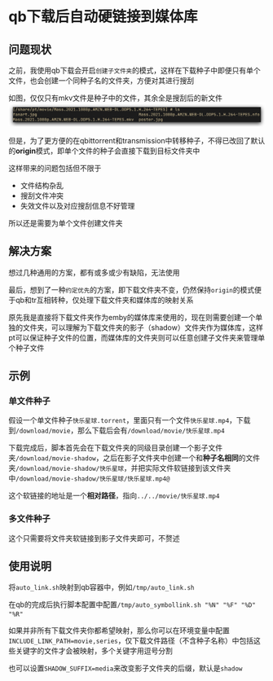 # qb下载后自动硬链接到媒体库

## 问题现状

之前，我使用qb下载会开启`创建子文件夹`的模式，这样在下载种子中即便只有单个文件，也会创建一个同种子名的文件夹，方便对其进行搜刮

如图，仅仅只有mkv文件是种子中的文件，其余全是搜刮后的新文件
![](assets/create_sub_folder.png)

但是，为了更方便的在qbittorrent和transmission中转移种子，不得已改回了默认的**origin**模式，即单个文件的种子会直接下载到目标文件夹中

这样带来的问题包括但不限于  
- 文件结构杂乱
- 搜刮文件冲突
- 失效文件以及对应搜刮信息不好管理

所以还是需要为单个文件创建文件夹

## 解决方案

想过几种通用的方案，都有或多或少有缺陷，无法使用

最后，想到了一种`约定优先`的方案，即下载文件夹不变，仍然保持`origin`的模式便于qb和tr互相转种，仅处理下载文件夹和媒体库的映射关系

原先我是直接将下载文件夹作为emby的媒体库来使用的，现在则需要创建一个单独的文件夹，可以理解为下载文件夹的影子（shadow）文件夹作为媒体库，这样pt可以保证种子文件的位置，而媒体库的文件夹则可以任意创建子文件夹来管理单个种子文件

## 示例

### 单文件种子

假设一个单文件种子`快乐星球.torrent`，里面只有一个文件`快乐星球.mp4`，下载到`/download/movie`，那么下载后会有`/download/movie/快乐星球.mp4`  

下载完成后，脚本首先会在下载文件夹的同级目录创建一个影子文件夹`/download/movie-shadow`，之后在影子文件夹中创建一个和**种子名相同**的文件夹`/download/movie-shadow/快乐星球`，并把实际文件软链接到该文件夹中`/download/movie-shadow/快乐星球/快乐星球.mp4@`  

这个软链接的地址是一个**相对路径**，指向`../../movie/快乐星球.mp4`

### 多文件种子

这个只需要将文件夹软链接到影子文件夹即可，不赘述

## 使用说明

将`auto_link.sh`映射到qb容器中，例如`/tmp/auto_link.sh`

在qb的完成后执行脚本配置中配置`/tmp/auto_symbollink.sh "%N" "%F" "%D" "%R"`

如果并非所有下载文件夹你都希望映射，那么你可以在环境变量中配置`INCLUDE_LINK_PATH=movie,series`，仅下载文件路径（不含种子名称）中包括这些关键字的文件才会被映射，多个关键字用逗号分割

也可以设置`SHADOW_SUFFIX=media`来改变影子文件夹的后缀，默认是`shadow`